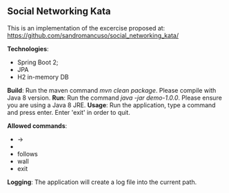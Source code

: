 Social Networking Kata
----------------------
This is an implementation of the excercise proposed at:
https://github.com/sandromancuso/social_networking_kata/

**Technologies**:
 * Spring Boot 2;
 * JPA
 * H2 in-memory DB

**Build**:
Run the maven command _mvn clean package_.
Please compile with Java 8 version.
**Run**:
Run the command _java -jar demo-1.0.0_.
Please ensure you are using a Java 8 JRE.
**Usage**:
Run the application, type a command and press enter.
Enter 'exit' in order to quit.

**Allowed commands**:
 * <user name> -> <message>
 * <user name>
 * <user name> follows <another user>
 * <user name> wall
 * exit

**Logging**:
The application will create a log file into the current path.
